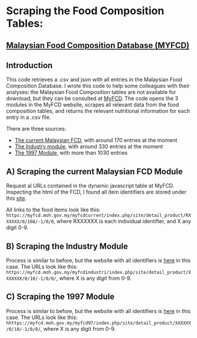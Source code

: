 # Scraping the Food Composition Tables:
## [Malaysian Food Composition Database (MYFCD)](https://myfcd.moh.gov.my/myfcdcurrent/)

## Introduction
This code retrieves a .csv and json with all entries in the Malaysian Food Composition Database. I wrote this code to help some colleagues with their analyses: the Malaysian Food Composition tables are not available for download, but they can be consulted at [MyFCD](https://myfcd.moh.gov.my/myfcdcurrent/). The code opens the 3 modules in the MyFCD website, scrapes all relevant data from the food composition tables, and returns the relevant nutritional information for each entry in a .csv file.

There are three sources: 
* [The current Malaysian FCD](https://myfcd.moh.gov.my/myfcdcurrent), with around 170 entries at the moment
* [The Industry module](https://myfcd.moh.gov.my/myfcdindustri), with around 330 entries at the moment
* [The 1997 Module](https://myfcd.moh.gov.my/myfcd97), with more than 1030 entries 

## A) Scraping the current Malaysian FCD Module
Request al URLs contained in the dynamic javascript table at MyFCD.
Inspecting the html of the FCD, I found all item identifiers are stored under this [site](https://myfcd.moh.gov.my/myfcdcurrent/index.php/ajax/datatable_data).

All links to the food items look like this:
`https://myfcd.moh.gov.my/myfcdcurrent/index.php/site/detail_product/RXXXXXX/0/168/-1/0/0`,
where RXXXXXX is each individual identifier, and X any digit 0-9.

## B) Scraping the Industry Module
Process is similar to before, but the website with all identifiers is [here](https://myfcd.moh.gov.my/myfcdindustri//static/DataTables-1.10.12/examples/server_side/scripts/server_processing.php) in this case. The URLs look like this:
`https://myfcd.moh.gov.my/myfcdindustri/index.php/site/detail_product/XXXXXXX/0/10/-1/0/0/`, where X is any digit from 0-9.

## C) Scraping the 1997 Module
Process is similar to before, but the website with all identifiers is [here](https://myfcd.moh.gov.my/myfcd97/index.php/ajax/datatable_data) in this case. The URLs look like this:
`hhttps://myfcd.moh.gov.my/myfcd97/index.php/site/detail_product/XXXXXX/0/10/-1/0/0/`, where X is any digit from 0-9.

